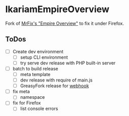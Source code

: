 # IkariamEmpireOverview
Fork of [MrFix's "Empire Overview"](https://greasyfork.org/fr/scripts/456297-empire-overview) to fix it under Firefox.

## ToDos
- [ ] Create dev environment
  - [ ] setup CLI environment
  - [ ] try serve dev release with PHP built-in server
- [ ] batch to build release
  - [ ] meta template
  - [ ] dev release with require of main.js
  - [ ] GreasyFork release for [webhook](https://greasyfork.org/fr/users/webhook-info)
- [ ] fix meta
  - [ ] namespace
- [ ] fix for Firefox
  - [ ] list console errors
